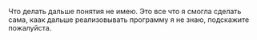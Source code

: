 Что делать дальше понятия не имею. Это все что я смогла сделать сама, каак дальше реализовывать программу я не знаю, подскажите пожалуйста.